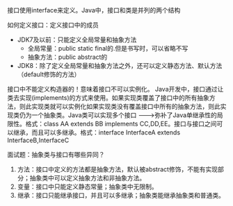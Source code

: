 接口使用interface来定义。Java中，接口和类是并列的两个结构

如何定义接口：定义接口中的成员
* JDK7及以前：只能定义全局常量和抽象方法
	* 全局常量：public static final的.但是书写时，可以省略不写
	* 抽象方法：public abstract的
* JDK8：除了定义全局常量和抽象方法之外，还可以定义静态方法、默认方法（default修饰的方法）

接口中不能定义构造器的！意味着接口不可以实例化。 Java开发中，接口通过让类去实现(implements)的方式来使用。如果实现类覆盖了接口中的所有抽象方法，则此实现类就可以实例化如果实现类没有覆盖接口中所有的抽象方法，则此实现类仍为一个抽象类。Java类可以实现多个接口   --->弥补了Java单继承性的局限性。格式：class AA extends BB implements CC,DD,EE。接口与接口之间可以继承，而且可以多继承。格式：interface InterfaceA extends InterfaceB,InterfaceC

面试题：抽象类与接口有哪些异同？
1. 方法：接口中定义的方法都是抽象方法，默认被abstract修饰，不能有实现部分；抽象类中可以定义抽象方法和非抽象方法。
2. 变量：接口中只能定义静态常量；抽象类中无限制。
3. 继承：接口只能继承接口，并且可以多继承；抽象类能继承抽象类和普通类。

